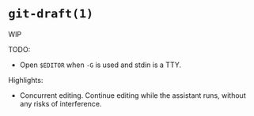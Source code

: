 # `git-draft(1)`

WIP

TODO:

* Open `$EDITOR` when `-G` is used and stdin is a TTY.


Highlights:

* Concurrent editing. Continue editing while the assistant runs, without any
  risks of interference.
